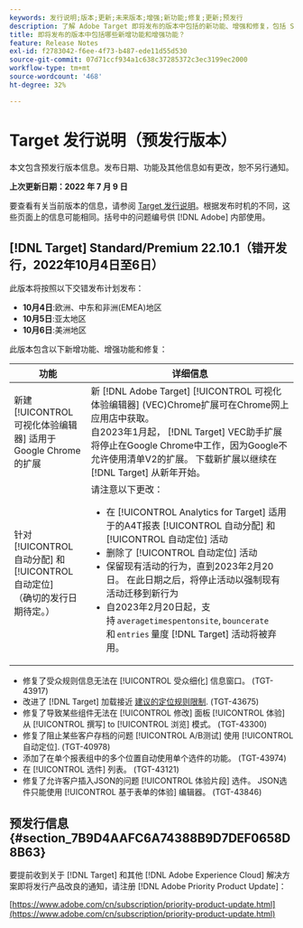 ```yaml
---
keywords: 发行说明;版本;更新;未来版本;增强;新功能;修复;更新;预发行
description: 了解 Adobe Target 即将发布的版本中包括的新功能、增强和修复，包括 SDK、API 和 JavaScript 库。
title: 即将发布的版本中包括哪些新增功能和增强功能？
feature: Release Notes
exl-id: f2783042-f6ee-4f73-b487-ede11d55d530
source-git-commit: 07d71ccf934a1c638c37285372c3ec3199ec2000
workflow-type: tm+mt
source-wordcount: '468'
ht-degree: 32%

---
```


# Target 发行说明（预发行版本）

本文包含预发行版本信息。发布日期、功能及其他信息如有更改，恕不另行通知。

**上次更新日期：2022 年 7 月 9 日**

要查看有关当前版本的信息，请参阅 [Target 发行说明](release-notes.md)。根据发布时机的不同，这些页面上的信息可能相同。括号中的问题编号供 [!DNL Adobe] 内部使用。

## [!DNL Target] Standard/Premium 22.10.1（错开发行，2022年10月4日至6日）

此版本将按照以下交错发布计划发布：

* **10月4日**:欧洲、中东和非洲(EMEA)地区
* **10月5日**:亚太地区
* **10月6日**:美洲地区

此版本包含以下新增功能、增强功能和修复：

| 功能 | 详细信息 |
| --- | --- |
| 新建 [!UICONTROL 可视化体验编辑器] 适用于Google Chrome的扩展 | 新 [!DNL Adobe Target] [!UICONTROL 可视化体验编辑器] (VEC)Chrome扩展可在Chrome网上应用店中获取。<br>自2023年1月起， [!DNL Target] VEC助手扩展将停止在Google Chrome中工作，因为Google不允许使用清单V2的扩展。 下载新扩展以继续在 [!DNL Target] 从新年开始。 |
| 针对 [!UICONTROL 自动分配] 和 [!UICONTROL 自动定位]<br>（确切的发行日期待定。） | 请注意以下更改：<ul><li>在 [!UICONTROL Analytics for Target] 适用于的A4T报表 [!UICONTROL 自动分配] 和 [!UICONTROL 自动定位] 活动</li><li>删除了 [!UICONTROL 自动定位] 活动</li><li>保留现有活动的行为，直到2023年2月20日。 在此日期之后，将停止活动以强制现有活动迁移到新行为</li><li>自2023年2月20日起，支持 `averagetimespentonsite`, `bouncerate`和 `entries` 量度 [!DNL Target] 活动将被弃用。</li></ul> |

* 修复了受众规则信息无法在 [!UICONTROL 受众细化] 信息窗口。 (TGT-43917)
* 改进了 [!DNL Target] 加载接近 [建议的定位规则限制](/help/main/r-troubleshooting-target/target-limits.md#targeting-rules). (TGT-43675)
* 修复了导致某些组件无法在 [!UICONTROL 修改] 面板 [!UICONTROL 体验] 从 [!UICONTROL 撰写] to [!UICONTROL 浏览] 模式。 (TGT-43300)
* 修复了阻止某些客户存档的问题 [!UICONTROL A/B测试] 使用 [!UICONTROL 自动定位]. (TGT-40978)
* 添加了在单个报表组中的多个位置自动使用单个选件的功能。 (TGT-43974)
* 在 [!UICONTROL 选件] 列表。 (TGT-43121)
* 修复了允许客户插入JSON的问题 [!UICONTROL 体验片段] 选件。 JSON选件只能使用 [!UICONTROL 基于表单的体验] 编辑器。 (TGT-43846)

## 预发行信息 {#section_7B9D4AAFC6A74388B9D7DEF0658D8B63}

要提前收到关于 [!DNL Target] 和其他 [!DNL Adobe Experience Cloud] 解决方案即将发行产品改良的通知，请注册 [!DNL Adobe Priority Product Update]：

[https://www.adobe.com/cn/subscription/priority-product-update.html](https://www.adobe.com/cn/subscription/priority-product-update.html)
